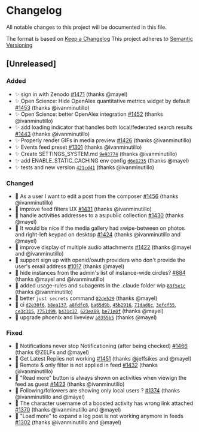 # Changelog
All notable changes to this project will be documented in this file.

The format is based on [Keep a Changelog](https://keepachangelog.com/en/1.0.0/)
This project adheres to [Semantic Versioning](https://semver.org/spec/v2.0.0.html)

## [Unreleased]
### Added
- ✨ sign in with Zenodo [#1471](https://github.com/bonfire-networks/bonfire-app/issues/1471) (thanks @mayel)
- ✨ Open Science: Hide OpenAlex quantitative metrics widget by default [#1453](https://github.com/bonfire-networks/bonfire-app/issues/1453) (thanks @ivanminutillo)
- ✨ Open Science: better OpenAlex integration [#1452](https://github.com/bonfire-networks/bonfire-app/issues/1452) (thanks @ivanminutillo)
- ✨ add loading indicator that handles both local/federated search results [#1443](https://github.com/bonfire-networks/bonfire-app/issues/1443) (thanks @ivanminutillo)
- ✨ Properly render GIFs in media preview [#1426](https://github.com/bonfire-networks/bonfire-app/issues/1426) (thanks @ivanminutillo)
- ✨ Events feed preset [#1301](https://github.com/bonfire-networks/bonfire-app/issues/1301) (thanks @ivanminutillo)
- ✨ Create SETTINGS_SYSTEM.md [`9e93774`](https://github.com/bonfire-networks/bonfire-app/commit/9e9377418bd86a91aed7be5b344fda010a880aef) (thanks @ivanminutillo)
- ✨ add ENABLE_STATIC_CACHING env config [`d6e8235`](https://github.com/bonfire-networks/bonfire-app/commit/d6e82357fdc8ae82ff4f096932e3ab841547288c) (thanks @mayel)
- ✨ tests and new version [`421cd41`](https://github.com/bonfire-networks/bonfire-app/commit/421cd41edc4e6dff9976324bc9e4cca19f77c9ff) (thanks @ivanminutillo)

### Changed
- 📝 As a user I want to edit a post from the composer [#1456](https://github.com/bonfire-networks/bonfire-app/issues/1456) (thanks @ivanminutillo)
- 🚀 improve feed filters UX [#1431](https://github.com/bonfire-networks/bonfire-app/issues/1431) (thanks @ivanminutillo)
- 🚀 handle activities addresses to a as:public collection [#1430](https://github.com/bonfire-networks/bonfire-app/issues/1430) (thanks @mayel)
- 📝 It would be nice if the media gallery had swipe-between on photos and right-left keypad on desktop [#1424](https://github.com/bonfire-networks/bonfire-app/issues/1424) (thanks @ivanminutillo and @mayel)
- 🚀 improve display of multiple audio attachments [#1422](https://github.com/bonfire-networks/bonfire-app/issues/1422) (thanks @mayel and @ivanminutillo)
- 🚧 support sign up with openid/oauth providers who don't provide the user's email address [#1017](https://github.com/bonfire-networks/bonfire-app/issues/1017) (thanks @mayel)
- 📝 hide instances from the admin's list of instance-wide circles? [#884](https://github.com/bonfire-networks/bonfire-app/issues/884) (thanks @mayel and @ivanminutillo)
- 📝 added usage-rules and subagents in the .claude folder wip [`89f5e1c`](https://github.com/bonfire-networks/bonfire-app/commit/89f5e1c0b4a29f02881f145dc6d002ec877d6fd3) (thanks @ivanminutillo)
- 🚀 better `just secrets` command [`02de529`](https://github.com/bonfire-networks/bonfire-app/commit/02de529d1d2c8b3cc1f5e634445ba207dd61d6e8) (thanks @mayel)
- 📝 ci [`d2e30f6`](https://github.com/bonfire-networks/bonfire-app/commit/d2e30f63fcb2a522f38f8ee8a9023c7970a4159a), [`b8ea137`](https://github.com/bonfire-networks/bonfire-app/commit/b8ea1373743140fa1f48c1950a2e960b4c4ecba4), [`a8fdfc8`](https://github.com/bonfire-networks/bonfire-app/commit/a8fdfc8d19f50bc218483d1769218b4049b0fc46), [`ba65d9b`](https://github.com/bonfire-networks/bonfire-app/commit/ba65d9bba3b5d8bad8b080208c29261bd05374a9), [`45b2916`](https://github.com/bonfire-networks/bonfire-app/commit/45b291640670d4eb6404739688d3d6c50dcac5f3), [`71dad6c`](https://github.com/bonfire-networks/bonfire-app/commit/71dad6c11029b36d2773c56742b00d80ce11d79a), [`3efcf55`](https://github.com/bonfire-networks/bonfire-app/commit/3efcf555df3c13920bc03d3eadcb60595d10edde), [`ce3c315`](https://github.com/bonfire-networks/bonfire-app/commit/ce3c315dce3c76e8b629c2dce2ea7dabd8e902fe), [`7751d99`](https://github.com/bonfire-networks/bonfire-app/commit/7751d9960e1822d88a9bf8c03cfe61c9b26457de), [`b431c37`](https://github.com/bonfire-networks/bonfire-app/commit/b431c374e7d9aee1b5e7148c4a25ab11a17ee8b3), [`623ea89`](https://github.com/bonfire-networks/bonfire-app/commit/623ea8971c46463de38ab5cdc34938114f735b7c), [`be71e0f`](https://github.com/bonfire-networks/bonfire-app/commit/be71e0fb13bf600c225d9c10b3589051bf813684) (thanks @mayel)
- 📝 upgrade phoenix and liveview [`a8355b5`](https://github.com/bonfire-networks/bonfire-app/commit/a8355b52b6bc6ef77dd6e61f6c8e0e1e954cfc62) (thanks @mayel)

### Fixed
- 🐛 Notifications never stop Notificationing (after being checked) [#1466](https://github.com/bonfire-networks/bonfire-app/issues/1466) (thanks @ZELFs and @mayel)
- 🐛 Get Latest Replies not working [#1451](https://github.com/bonfire-networks/bonfire-app/issues/1451) (thanks @jeffsikes and @mayel)
- 🐛 Remote & only filter is not applied in feed [#1432](https://github.com/bonfire-networks/bonfire-app/issues/1432) (thanks @ivanminutillo)
- 🐛 "Read more" button is always shown on activities when viewign the feed as guest [#1423](https://github.com/bonfire-networks/bonfire-app/issues/1423) (thanks @ivanminutillo)
- 🐛 Following/followers are showing only local users ? [#1374](https://github.com/bonfire-networks/bonfire-app/issues/1374) (thanks @ivanminutillo and @mayel)
- 🐛 The character username of a boosted activity has wrong link attached [#1370](https://github.com/bonfire-networks/bonfire-app/issues/1370) (thanks @ivanminutillo and @mayel)
- 🐛 "Load more" to expand a log post is not working anymore in feeds [#1302](https://github.com/bonfire-networks/bonfire-app/issues/1302) (thanks @ivanminutillo and @mayel)

